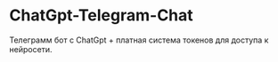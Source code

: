 # ChatGpt-Telegram-Chat
Телеграмм бот с ChatGpt + платная система токенов для доступа к нейросети. 
